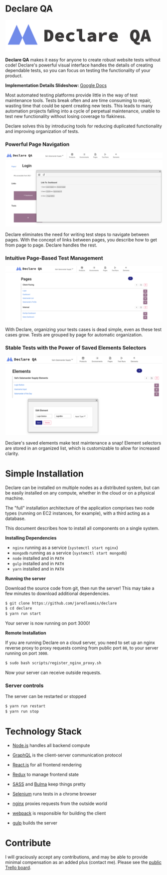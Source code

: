 # Declare QA

![Declare QA Logo](https://raw.githubusercontent.com/jaredloomis/declare/master/assets/dist/declare_logo_banner.png)

**Declare QA** makes it easy for anyone to create robust website tests without code!
Declare's powerful visual interface handles the details of creating dependable tests, so
you can focus on testing the functionality of your product.

**Implementation Details Slideshow:** [Google Docs](https://docs.google.com/presentation/d/15bFoPJEJzJWeDyA1zzsxqcS4AooK2U5TPgiYnaC0LHM/edit?usp=sharing)

Most automated testing platforms provide little in the way of test maintenance tools. Tests
break often and are time consuming to repair, wasting time that could be spent creating new
tests. This leads to many automation projects falling into a cycle of perpetual maintenance,
unable to test new functionality without losing coverage to flakiness.

Declare solves this by introducing tools for reducing duplicated functionality and improving
organization of tests.

### Powerful Page Navigation

![Declare Page Link](https://raw.githubusercontent.com/jaredloomis/declare/master/assets/dist/screenshot_page_view_link.png)

Declare eliminates the need for writing test steps to navigate between pages. With the concept
of links between pages, you describe how to get from page to page. Declare handles the rest.

### Intuitive Page-Based Test Management

![Declare Page List](https://raw.githubusercontent.com/jaredloomis/declare/master/assets/dist/screenshot_page_list.png)

With Declare, organizing your tests cases is dead simple, even as these test cases grow. Tests
are grouped by page for automatic organization.

### Stable Tests with the Power of Saved Elements Selectors

![Declare Elements](https://raw.githubusercontent.com/jaredloomis/declare/master/assets/dist/screenshot_elements.png)

Declare's saved elements make test maintenance a snap! Element selectors are stored in an
organized list, which is customizable to allow for increased clarity.

# Simple Installation

Declare can be installed on multiple nodes as a distributed system, but can be
easily installed on any compute, whether in the cloud or on a physical machine.

The "full" installation architecture of the application comprises two node types
(running on EC2 instances, for example), with a third acting as a database.

This document describes how to install all components on a single system.

**Installing Dependencies**

- `nginx` running as a service (`systemctl start nginx`)
- `mongodb` running as a service (`systemctl start mongodb`)
- `node` installed and in `PATH`
- `gulp` installed and in `PATH`
- `yarn` installed and in `PATH`

**Running the server**

Download the source code from git, then run the server!
This may take a few minutes to download additional dependencies.

```bash
$ git clone https://github.com/jaredloomis/declare
$ cd declare
$ yarn run start
```

Your server is now running on port 3000!

**Remote Installation**

If you are running Declare on a cloud server, you need to set up
an nginx reverse proxy to proxy requests coming from public port
`80`, to your server running on port `3000`.

```bash
$ sudo bash scripts/register_nginx_proxy.sh
```

Now your server can receive outside requests.

### Server controls

The server can be restarted or stopped

```bash
$ yarn run restart
$ yarn run stop
```

# Technology Stack

- [Node.js](https://nodejs.org/) handles all backend compute
- [GraphQL](https://graphql.org/) is the client-server communication protocol

- [React.js](https://reactjs.org/) for all frontend rendering
- [Redux](https://redux.js.org/) to manage frontend state
- [SASS](https://sass-lang.com/) and [Bulma](https://bulma.io/) keep things pretty

- [Selenium](https://www.seleniumhq.org/) runs tests in a chrome browser
- [nginx](https://www.nginx.org/) proxies requests from the outside world
- [webpack](https://gulpjs.com/) is responsible for building the client
- [gulp](https://gulpjs.com/) builds the server

# Contribute

I will graciously accept any contributions, and may be able to provide minimal
compensation as an added plus (contact me). Please see the
[public Trello board](https://trello.com/b/8rqPTLFl/declare).
